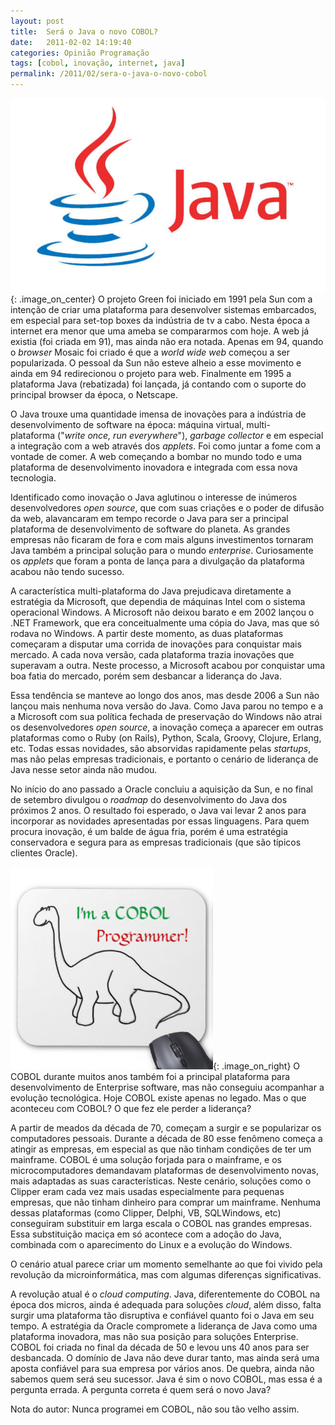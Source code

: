 ```yaml
---
layout: post
title:  Será o Java o novo COBOL?
date:   2011-02-02 14:19:40
categories: Opinião Programação
tags: [cobol, inovação, internet, java]
permalink: /2011/02/sera-o-java-o-novo-cobol
---
```


![java logo](/assets/images/2011/java-logo.jpg){: .image_on_center} O projeto Green foi iniciado em 1991 pela Sun com a intenção de criar uma plataforma para desenvolver sistemas embarcados, em especial para set-top boxes da indústria de tv a cabo. Nesta época a internet era menor que uma ameba se compararmos com hoje. A web já existia (foi criada em 91), mas ainda não era notada. Apenas em 94, quando o *browser* Mosaic foi criado é que a *world wide web* começou a ser popularizada. O pessoal da Sun não esteve alheio a esse movimento e ainda em 94 redirecionou o projeto para web. Finalmente em 1995 a plataforma Java (rebatizada) foi lançada, já contando com o suporte do principal browser da época, o Netscape.

O Java trouxe uma quantidade imensa de inovações para a indústria de desenvolvimento de software na época: máquina virtual, multi-plataforma ("*write once, run everywhere*"), *garbage collector* e em especial a integração com a web através dos *applets*. Foi como juntar a fome com a vontade de comer. A web começando a bombar no mundo todo e uma plataforma de desenvolvimento inovadora e integrada com essa nova tecnologia.

Identificado como inovação o Java aglutinou o interesse de inúmeros desenvolvedores *open source*, que com suas criações e o poder de difusão da web, alavancaram em tempo recorde o Java para ser a principal plataforma de desenvolvimento de software do planeta. As grandes empresas não ficaram de fora e com mais alguns investimentos tornaram Java também a principal solução para o mundo *enterprise*. Curiosamente os *applets* que foram a ponta de lança para a divulgação da plataforma acabou não tendo sucesso.

A característica multi-plataforma do Java prejudicava diretamente a estratégia da Microsoft, que dependia de máquinas Intel com o sistema operacional Windows. A Microsoft não deixou barato e em 2002 lançou o .NET Framework, que era conceitualmente uma cópia do Java, mas que só rodava no Windows. A partir deste momento, as duas plataformas começaram a disputar uma corrida de inovações para conquistar mais mercado. A cada nova versão, cada plataforma trazia inovações que superavam a outra. Neste processo, a Microsoft acabou por conquistar uma boa fatia do mercado, porém sem desbancar a liderança do Java.

Essa tendência se manteve ao longo dos anos, mas desde 2006 a Sun não lançou mais nenhuma nova versão do Java. Como Java parou no tempo e a a Microsoft com sua política fechada de preservação do Windows não atrai os desenvolvedores *open source*, a inovação começa a aparecer em outras plataformas como o Ruby (on Rails), Python, Scala, Groovy, Clojure, Erlang, etc. Todas essas novidades, são absorvidas rapidamente pelas *startups*, mas não pelas empresas tradicionais, e portanto o cenário de liderança de Java nesse setor ainda não mudou.

No início do ano passado a Oracle concluiu a aquisição da Sun, e no final de setembro divulgou o *roadmap* do desenvolvimento do Java dos próximos 2 anos. O resultado foi esperado, o Java vai levar 2 anos para incorporar as novidades apresentadas por essas linguagens. Para quem procura inovação, é um balde de água fria, porém é uma estratégia conservadora e segura para as empresas tradicionais (que são típicos clientes Oracle).

![mousepad cobol](/assets/images/2011/cobol-mousepad.jpg){: .image_on_right} O COBOL durante muitos anos também foi a principal plataforma para desenvolvimento de Enterprise software, mas não conseguiu acompanhar a evolução tecnológica. Hoje COBOL existe apenas no legado. Mas o que aconteceu com COBOL? O que fez ele perder a liderança?

A partir de meados da década de 70, começam a surgir e se popularizar os computadores pessoais. Durante a década de 80 esse fenômeno começa a atingir as empresas, em especial as que não tinham condições de ter um mainframe. COBOL é uma solução forjada para o mainframe, e os microcomputadores demandavam plataformas de desenvolvimento novas, mais adaptadas as suas características. Neste cenário, soluções como o Clipper eram cada vez mais usadas especialmente para pequenas empresas, que não tinham dinheiro para comprar um mainframe. Nenhuma dessas plataformas (como Clipper, Delphi, VB, SQLWindows, etc) conseguiram substituir em larga escala o COBOL nas grandes empresas. Essa substituição maciça em só acontece com a adoção do Java, combinada com o aparecimento do Linux e a evolução do Windows.

O cenário atual parece criar um momento semelhante ao que foi vivido pela revolução da microinformática, mas com algumas diferenças significativas.

A revolução atual é o *cloud computing*. Java, diferentemente do COBOL na época dos micros, ainda é adequada para soluções *cloud*, além disso, falta surgir uma plataforma tão disruptiva e confiável quanto foi o Java em seu tempo. A estratégia da Oracle compromete a liderança de Java como uma plataforma inovadora, mas não sua posição para soluções Enterprise. COBOL foi criada no final da década de 50 e levou uns 40 anos para ser desbancada. O domínio de Java não deve durar tanto, mas ainda será uma aposta confiável para sua empresa por vários anos. De quebra, ainda não sabemos quem será seu sucessor. Java é sim o novo COBOL, mas essa é a pergunta errada. A pergunta correta é quem será o novo Java?

Nota do autor: Nunca programei em COBOL, não sou tão velho assim.